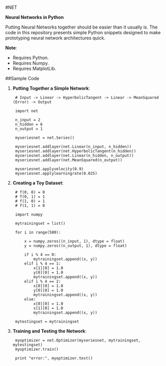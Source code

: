 #NET

**Neural Networks in Python**

Putting Neural Networks together should be easier than it usually is. The code
in this repository presents simple Python snippets designed to make prototyping
neural network architectures quick.

**Note**:

* Requires Python.
* Requires Numpy.
* Requires MatplotLib.

##Sample Code

1. **Putting Together a Simple Network**:

		# Input -> Linear -> HyperbolicTangent -> Linear -> MeanSquared (Error) -> Output

		import net

		n_input = 2
		n_hidden = 6
		n_output = 1

		myseriesnet = net.Series()

		myseriesnet.addlayer(net.Linear(n_input, n_hidden))
		myseriesnet.addlayer(net.HyperbolicTangent(n_hidden))
		myseriesnet.addlayer(net.Linear(n_hidden, n_output))
		myseriesnet.addlayer(net.MeanSquared(n_output))

		myseriesnet.applyvelocity(0.9)
		myseriesnet.applylearningrate(0.025)

2. **Creating a Toy Dataset**:

		# f(0, 0) = 0
		# f(0, 1) = 1
		# f(1, 0) = 1
		# f(1, 1) = 0

		import numpy

		mytrainingset = list()

		for i in range(500):

			x = numpy.zeros((n_input, 1), dtype = float)
			y = numpy.zeros((n_output, 1), dtype = float)

			if i % 4 == 0:
				mytrainingset.append((x, y))
			elif i % 4 == 1:
				x[1][0] = 1.0
				y[0][0] = 1.0
				mytrainingset.append((x, y))
			elif i % 4 == 2:
				x[0][0] = 1.0
				y[0][0] = 1.0
				mytrainingset.append((x, y))
			else:
				x[0][0] = 1.0
				x[1][0] = 1.0
				mytrainingset.append((x, y))

		mytestingset = mytrainingset

3. **Training and Testing the Network**:

		myoptimizer = net.Optimizer(myseriesnet, mytrainingset, mytestingset)
		myoptimizer.train()

		print "error:", myoptimizer.test()
